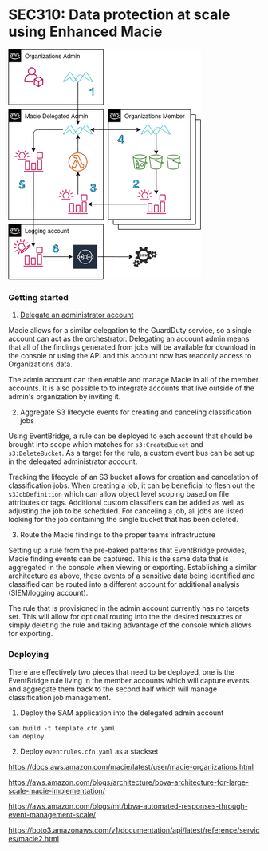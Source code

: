 # SEC310: Data protection at scale using Enhanced Macie

![Diagram of implementation](macie_impl.png)

### Getting started

1. [Delegate an administrator account](https://docs.aws.amazon.com/macie/latest/user/macie-organizations.html)

Macie allows for a similar delegation to the GuardDuty service, so a single
account can act as the orchestrator. Delegating an account admin means that all
of the findings generated from jobs will be available for download in the
console or using the API and this account now has readonly access to
Organizations data.

The admin account can then enable and manage Macie in all of the member
accounts. It is also possible to to integrate accounts that live outside of the
admin's organization by inviting it.

2. Aggregate S3 lifecycle events for creating and canceling classification jobs

Using EventBridge, a rule can be deployed to each account that should be brought
into scope which matches for `s3:CreateBucket` and `s3:DeleteBucket`. As a
target for the rule, a custom event bus can be set up in the delegated
administrator account.

Tracking the lifecycle of an S3 bucket allows for creation and cancelation of
classification jobs. When creating a job, it can be beneficial to flesh out the
`s3JobDefinition` which can allow object level scoping based on file attributes
or tags. Additional custom classifiers can be added as well as adjusting the job
to be scheduled. For canceling a job, all jobs are listed looking for the job
containing the single bucket that has been deleted.

3. Route the Macie findings to the proper teams infrastructure

Setting up a rule from the pre-baked patterns that EventBridge provides, Macie
finding events can be captured. This is the same data that is aggregated in the
console when viewing or exporting. Establishing a similar architecture as above,
these events of a sensitive data being identified and classified can be routed
into a different account for additional analysis (SIEM/logging account).

The rule that is provisioned in the admin account currently has no targets set.
This will allow for optional routing into the the desired resoucres or simply
deleting the rule and taking advantage of the console which allows for
exporting.

### Deploying

There are effectively two pieces that need to be deployed, one is the
EventBridge rule living in the member accounts which will capture events and
aggregate them back to the second half which will manage classification job
management.

1. Deploy the SAM application into the delegated admin account
```
sam build -t template.cfn.yaml
sam deploy
```
2. Deploy `eventrules.cfn.yaml` as a stackset

https://docs.aws.amazon.com/macie/latest/user/macie-organizations.html

https://aws.amazon.com/blogs/architecture/bbva-architecture-for-large-scale-macie-implementation/

https://aws.amazon.com/blogs/mt/bbva-automated-responses-through-event-management-scale/

https://boto3.amazonaws.com/v1/documentation/api/latest/reference/services/macie2.html
